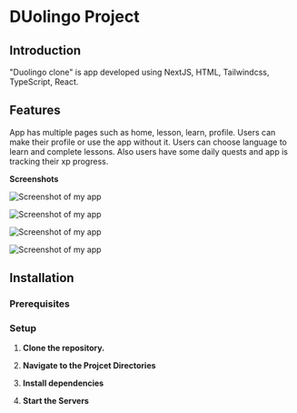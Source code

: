 # DUolingo Project

## Introduction

"Duolingo clone" is app developed using NextJS, HTML, Tailwindcss, TypeScript, React.

## Features

App has multiple pages such as home, lesson, learn, profile. Users can make their profile or use the app without it. Users can choose language to learn and complete lessons. Also users have some daily quests and app is tracking their xp progress.

**Screenshots**

![Screenshot of my app](./src/assets/screen1 "Screenshot of My App")

![Screenshot of my app](./src/assets/screen2 "Screenshot of My App")

![Screenshot of my app](./src/assets/screen3 "Screenshot of My App")

![Screenshot of my app](./src/assets/screen4 "Screenshot of My App")

## Installation

### Prerequisites

### Setup

1.  **Clone the repository.**

2.  **Navigate to the Projcet Directories**

3.  **Install dependencies**

4.  **Start the Servers**
